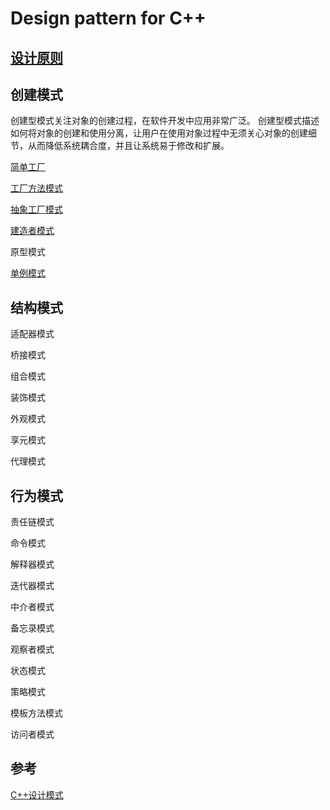 # Design pattern for C++

## [设计原则](doc/01-设计原则.md)

## 创建模式
创建型模式关注对象的创建过程，在软件开发中应用非常广泛。
创建型模式描述如何将对象的创建和使用分离，让用户在使用对象过程中无须关心对象的创建细节，从而降低系统耦合度，并且让系统易于修改和扩展。

[简单工厂](doc/02-简单工厂.md)

[工厂方法模式](doc/03-工厂方法.md)

[抽象工厂模式](doc/04-抽象工厂.md)

[建造者模式](doc/05-建造者.md)

原型模式

[单例模式](doc/07-单例.md)

## 结构模式

适配器模式

桥接模式

组合模式

装饰模式

外观模式

享元模式

代理模式

## 行为模式

责任链模式

命令模式

解释器模式

迭代器模式

中介者模式

备忘录模式

观察者模式

状态模式

策略模式

模板方法模式

访问者模式

## 参考
[C++设计模式](https://blog.csdn.net/sinat_21107433/category_9418696.html)